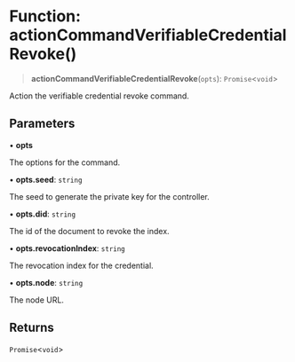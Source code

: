# Function: actionCommandVerifiableCredentialRevoke()

> **actionCommandVerifiableCredentialRevoke**(`opts`): `Promise`\<`void`\>

Action the verifiable credential revoke command.

## Parameters

• **opts**

The options for the command.

• **opts.seed**: `string`

The seed to generate the private key for the controller.

• **opts.did**: `string`

The id of the document to revoke the index.

• **opts.revocationIndex**: `string`

The revocation index for the credential.

• **opts.node**: `string`

The node URL.

## Returns

`Promise`\<`void`\>
